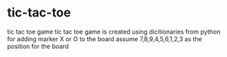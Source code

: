 # tic-tac-toe
tic tac toe game
tic tac toe game is created using dicitionaries from python
for adding marker X or O to the board assume 7,8,9,4,5,6,1,2,3 as the position for the board

